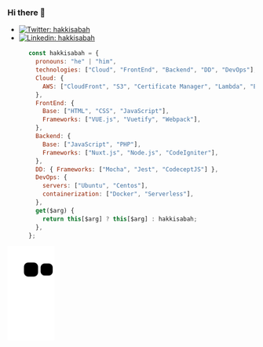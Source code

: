 ### Hi there 👋

[comment]: <> (- 🔭 I’m currently working on ...)

- [![Twitter: hakkisabah](https://img.shields.io/twitter/follow/hakkisabah?style=social)](https://twitter.com/hakkisabah)
- [![Linkedin: hakkisabah](https://img.shields.io/badge/-hakkisabah-blue?style=flat-square&logo=Linkedin&logoColor=white&link=https://www.linkedin.com/in/hakkisabah/)](https://www.linkedin.com/in/hakkisabah/)

```javascript
      const hakkisabah = {
        pronouns: "he" | "him",
        technologies: ["Cloud", "FrontEnd", "Backend", "DD", "DevOps"],
        Cloud: {
          AWS: ["CloudFront", "S3", "Certificate Manager", "Lambda", "EC2"],
        },
        FrontEnd: {
          Base: ["HTML", "CSS", "JavaScript"],
          Frameworks: ["VUE.js", "Vuetify", "Webpack"],
        },
        Backend: {
          Base: ["JavaScript", "PHP"],
          Frameworks: ["Nuxt.js", "Node.js", "CodeIgniter"],
        },
        DD: { Frameworks: ["Mocha", "Jest", "CodeceptJS"] },
        DevOps: {
          servers: ["Ubuntu", "Centos"],
          containerization: ["Docker", "Serverless"],
        },
        get($arg) {
          return this[$arg] ? this[$arg] : hakkisabah;
        },
      };
```

[comment]: <> ([![GitHub hakkisabah]&#40;https://img.shields.io/github/followers/hakkisabah?label=follow&style=social&#41;]&#40;https://github.com/hakkisabah&#41;)

[comment]: <> (- 👯 I’m looking to collaborate on ...)

[comment]: <> (- 🤔 I’m looking for help with ...)

[comment]: <> (- 💬 Ask me about ...)

[comment]: <> (- 📫 How to reach me: ...)

[comment]: <> (- 😄 Pronouns: ...)

[comment]: <> (- ⚡ Fun fact: ...)

![snake svg](https://github.com/hakkisabah/hakkisabah/blob/output/github-contribution-grid-snake.svg)
